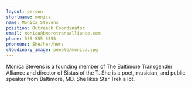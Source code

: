 ```yaml
---
layout: person
shortname: monica
name: Monica Stevens
position: Outreach Coordinator
email: monica@bmoretransalliance.com
phone: 555-555-5555
pronouns: She/her/hers
cloudinary_image: people/monica.jpg
---
```

Monica Stevens is a founding member of The Baltimore Transgender Alliance and director of Sistas of the T. She is a poet, musician, and public speaker from Baltimore, MD. She likes Star Trek a lot.

